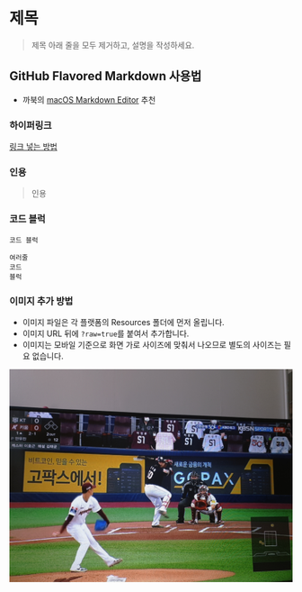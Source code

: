 # 제목

> 제목 아래 줄을 모두 제거하고, 설명을 작성하세요.

## GitHub Flavored Markdown 사용법

- 까북의 [macOS Markdown Editor](https://apps.apple.com/kr/app/markdown-editor/id1458220908?mt=12) 추천

### 하이퍼링크
[링크 넣는 방법](url)

### 인용
> 인용

### 코드 블럭
`코드 블럭`

```
여러줄
코드
블럭
```

### 이미지 추가 방법
- 이미지 파일은 각 플랫폼의 Resources 폴더에 먼저 올립니다.
- 이미지 URL 뒤에 `?raw=true`를 붙여서 추가합니다.
- 이미지는 모바일 기준으로 화면 가로 사이즈에 맞춰서 나오므로 별도의 사이즈는 필요 없습니다.

![이미지 제목](https://github.com/blackturtle2/DevelopmentStandard/blob/main/test_image_1.png?raw=true)
